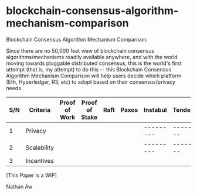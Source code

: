 # blockchain-consensus-algorithm-mechanism-comparison
Blockchain Consensus Algorithm Mechanism Comparison.

Since there are no 50,000 feet view of blockchain consensus algorithms/mechanisms readily available anywhere, and with the world moving towards pluggable distributed consensus, this is the world's first attempt (that is, my attempt) to do this -- this Blockchain Consensus Algorithm Mechanism Comparison will help users decide which platform (Eth, Hyperledger, R3, etc) to adopt based on their consensus/privacy needs.


| S/N | Criteria   | Proof of Work  | Proof of Stake | Raft | Paxos| Instabul| Tendermint|
| --- | -----      | -----          |-----           |----- |----- |---------| ----------|
| 1   | Privacy    |                |                |      |      |---------| ----------|
| 2   | Scalability|                |                |      |      |---------| ----------|
| 3   | Incentives |                |                |      |      |         |           |


[This Paper is a WIP]

Nathan Aw

